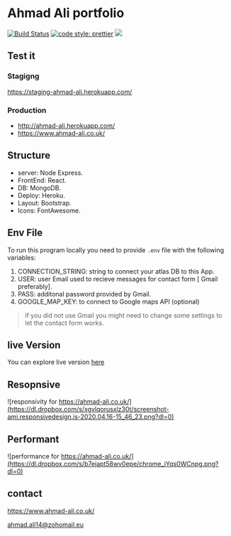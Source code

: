 # Ahmad Ali portfolio

[![Build Status](https://travis-ci.org/ahmad-ali14/portfolio.svg?branch=master)](https://travis-ci.org/ahmad-ali14/portfolio) [![code style: prettier](https://img.shields.io/badge/code_style-prettier-ff69b4.svg?style=flat-square)](https://github.com/prettier/prettier) ![](https://david-dm.org/ahmad-ali14/portfolio.svg)

## Test it

### Stagigng

https://staging-ahmad-ali.herokuapp.com/


### Production


- http://ahmad-ali.herokuapp.com/
- https://www.ahmad-ali.co.uk/

## Structure

- server: Node Express.
- FrontEnd: React.
- DB: MongoDB.
- Deploy: Heroku.
- Layout: Bootstrap.
- Icons: FontAwesome.

## Env File

To run this program locally you need to provide `.env` file with the following variables:

1. CONNECTION_STRING: string to connect your atlas DB to this App.
2. USER: user Email used to recieve messages for contact form [ Gmail preferably].
3. PASS: additonal password provided by Gmail. 
4. GOOGLE_MAP_KEY: to connect to Google maps API (optional)

> if you did not use Gmail you might need to change some settings to let the contact form works.


## live Version

You can explore live version [here](http://ahmad-ali.co.uk)


## Resopnsive

![responsivity for https://ahmad-ali.co.uk/](https://dl.dropbox.com/s/xgylqorusxlz30t/screenshot-ami.responsivedesign.is-2020.04.16-15_46_23.png?dl=0)

## Performant

![performance for https://ahmad-ali.co.uk/](https://dl.dropbox.com/s/b7ejapt58wv0epe/chrome_iYqs0WCnpg.png?dl=0)


## contact

<https://www.ahmad-ali.co.uk/>

<ahmad.ali14@zohomail.eu>
